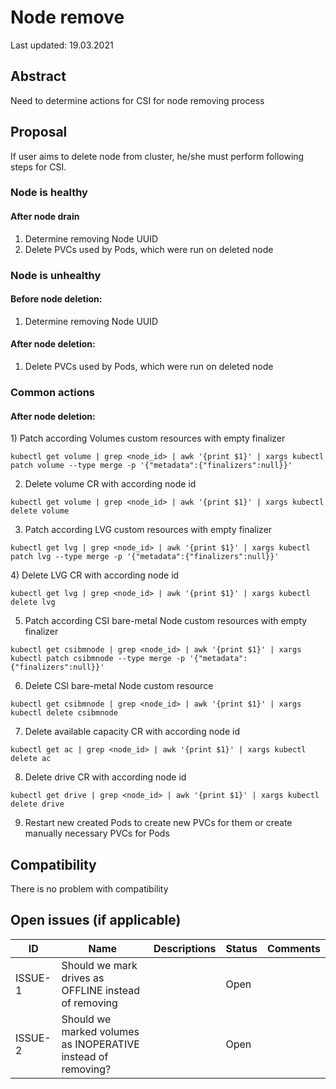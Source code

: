 # Node remove

Last updated: 19.03.2021

## Abstract

Need to determine actions for CSI for node removing process

## Proposal

If user aims to delete node from cluster, he/she must perform following steps for CSI.  

### Node is healthy

#### After node drain
1) Determine removing Node UUID 
2) Delete PVCs used by Pods, which were run on deleted node

### Node is unhealthy

#### Before node deletion: 
1) Determine removing Node UUID 

#### After node deletion: 
1) Delete PVCs used by Pods, which were run on deleted node

### Common actions
#### After node deletion: 
1) Patch according Volumes custom resources with empty finalizer  
```
kubectl get volume | grep <node_id> | awk '{print $1}' | xargs kubectl patch volume --type merge -p '{"metadata":{"finalizers":null}}'
```
2) Delete volume CR with according node id
```
kubectl get volume | grep <node_id> | awk '{print $1}' | xargs kubectl delete volume
```
3) Patch according LVG custom resources with empty finalizer
```
kubectl get lvg | grep <node_id> | awk '{print $1}' | xargs kubectl patch lvg --type merge -p '{"metadata":{"finalizers":null}}'
```
4) Delete LVG CR with according node id
```
kubectl get lvg | grep <node_id> | awk '{print $1}' | xargs kubectl delete lvg
```
5) Patch according CSI bare-metal Node custom resources with empty finalizer
``` 
kubectl get csibmnode | grep <node_id> | awk '{print $1}' | xargs kubectl patch csibmnode --type merge -p '{"metadata":{"finalizers":null}}'
```
6) Delete CSI bare-metal Node custom resource
``` 
kubectl get csibmnode | grep <node_id> | awk '{print $1}' | xargs kubectl delete csibmnode
```
7) Delete available capacity CR with according node id
``` 
kubectl get ac | grep <node_id> | awk '{print $1}' | xargs kubectl delete ac
```
8) Delete drive CR with according node id 
``` 
kubectl get drive | grep <node_id> | awk '{print $1}' | xargs kubectl delete drive
```
9) Restart new created Pods to create new PVCs for them or create manually necessary PVCs for Pods

## Compatibility

There is no problem with compatibility

## Open issues (if applicable)

ID | Name | Descriptions | Status | Comments
---| -----| -------------| ------ | --------
ISSUE-1 | Should we mark drives as OFFLINE instead of removing  |  | Open  |   
ISSUE-2 | Should we marked volumes as INOPERATIVE instead of removing?  |  | Open  |   